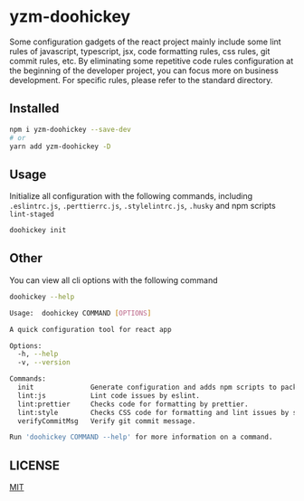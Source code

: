# yzm-doohickey

Some configuration gadgets of the react project mainly include some lint rules of javascript, typescript, jsx, code formatting rules, css rules, git commit rules, etc. By eliminating some repetitive code rules configuration at the beginning of the developer project, you can focus more on business development. For specific rules, please refer to the standard directory.

## Installed

```bash
npm i yzm-doohickey --save-dev
# or
yarn add yzm-doohickey -D
```

## Usage

Initialize all configuration with the following commands, including `.eslintrc.js`, `.perttierrc.js`, `.stylelintrc.js`, `.husky` and npm scripts `lint-staged`

```bash
doohickey init
```

## Other

You can view all cli options with the following command

```bash
doohickey --help
```

```bash
Usage:  doohickey COMMAND [OPTIONS]

A quick configuration tool for react app

Options:
  -h, --help
  -v, --version

Commands:
  init              Generate configuration and adds npm scripts to package.json.
  lint:js           Lint code issues by eslint.
  lint:prettier     Checks code for formatting by prettier.
  lint:style        Checks CSS code for formatting and lint issues by stylelint.
  verifyCommitMsg   Verify git commit message.

Run 'doohickey COMMAND --help' for more information on a command.
```

## LICENSE

[MIT](./LICENSE)
